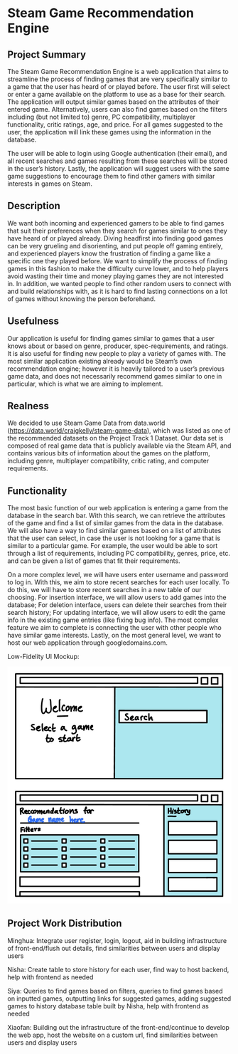 # Steam Game Recommendation Engine

## Project Summary
The Steam Game Recommendation Engine is a web application that aims to streamline the process of finding games that are very specifically similar to a game that the user has heard of or played before. The user first will select or enter a game available on the platform to use as a base for their search. The application will output similar games based on the attributes of their entered game. Alternatively, users can also find games based on the filters including (but not limited to) genre, PC compatibility, multiplayer functionality, critic ratings, age, and price. For all games suggested to the user, the application will link these games using the information in the database.

The user will be able to login using Google authentication (their email), and all recent searches and games resulting from these searches will be stored in the user’s history. Lastly, the application will suggest users with the same game suggestions to encourage them to find other gamers with similar interests in games on Steam.

## Description

We want both incoming and experienced gamers to be able to find games that suit their preferences when they search for games similar to ones they have heard of or played already. Diving headfirst into finding good games can be very grueling and disorienting, and put people off gaming entirely, and experienced players know the frustration of finding a game like a specific one they played before. We want to simplify the process of finding games in this fashion to make the difficulty curve lower, and to help players avoid wasting their time and money playing games they are not interested in. In addition, we wanted people to find other random users to connect with and build relationships with, as it is hard to find lasting connections on a lot of games without knowing the person beforehand. 

## Usefulness

Our application is useful for finding games similar to games that a user knows about or based on genre, producer, spec-requirements, and ratings. It is also useful for finding new people to play a variety of games with. The most similar application existing already would be Steam’s own recommendation engine; however it is heavily tailored to a user’s previous game data, and does not necessarily recommend games similar to one in particular, which is what we are aiming to implement. 

## Realness

We decided to use Steam Game Data from data.world (https://data.world/craigkelly/steam-game-data), which was listed as one of the recommended datasets on the Project Track 1 Dataset. Our data set is composed of real game data that is publicly available via the Steam API, and contains various bits of information about the games on the platform, including genre, multiplayer compatibility, critic rating, and computer requirements.

## Functionality

The most basic function of our web application is entering a game from the database in the search bar. With this search, we can retrieve the attributes of the game and find a list of similar games from the data in the database. We will also have a way to find similar games based on a list of attributes that the user can select, in case the user is not looking for a game that is similar to a particular game. For example, the user would be able to sort through a list of requirements, including PC compatibility, genres, price, etc. and can be given a list of games that fit their requirements.

On a more complex level, we will have users enter username and password to log in. With this, we aim to store recent searches for each user locally. To do this, we will have to store recent searches in a new table of our choosing. For insertion interface, we will allow users to add games into the database; For deletion interface, users can delete their searches from their search history; For updating interface, we will allow users to edit the game info in the existing game entries (like fixing bug info). The most complex feature we aim to complete is connecting the user with other people who have similar game interests. Lastly, on the most general level, we want to host our web application through googledomains.com.

Low-Fidelity UI Mockup:

![UI_mockup_img](./figures/UI_mockup.jpg)


## Project Work Distribution

Minghua: Integrate user register, login, logout, aid in building infrastructure of front-end/flush out details, find similarities between users and display users

Nisha: Create table to store history for each user, find way to host backend, help with frontend as needed

Siya: Queries to find games based on filters, queries to find games based on inputted games, outputting links for suggested games, adding suggested games to history database table built by Nisha, help with frontend as needed

Xiaofan: Building out the infrastructure of the front-end/continue to develop the web app, host the website on a custom url, find similarities between users and display users

